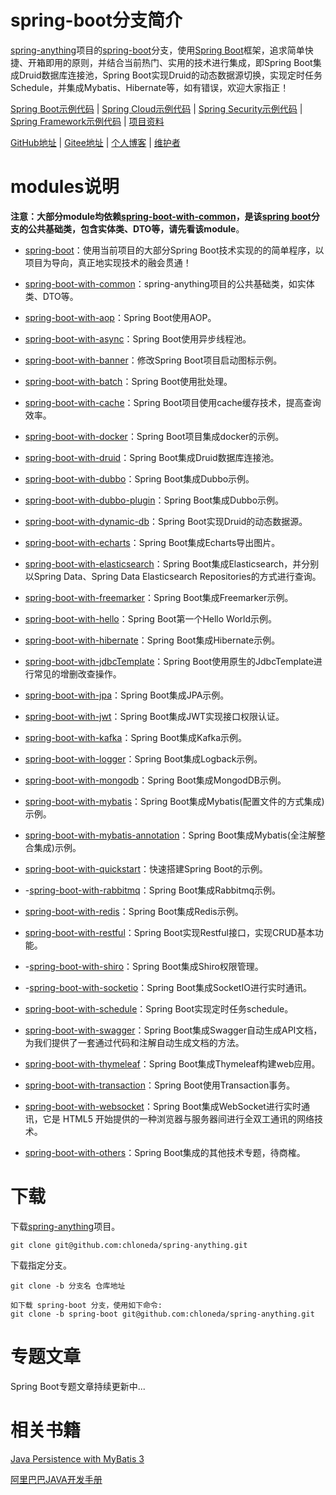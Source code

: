 # spring-boot分支简介

[spring-anything](https://github.com/chloneda/spring-anything)项目的[spring-boot](https://github.com/chloneda/spring-anything/tree/spring-boot)分支，使用[Spring Boot](https://spring.io/projects/spring-boot)框架，追求简单快捷、开箱即用的原则，并结合当前热门、实用的技术进行集成，即Spring Boot集成Druid数据库连接池，Spring Boot实现Druid的动态数据源切换，实现定时任务Schedule，并集成Mybatis、Hibernate等，如有错误，欢迎大家指正！

[Spring Boot示例代码](https://github.com/chloneda/spring-anything/tree/spring-boot) | [Spring Cloud示例代码](https://github.com/chloneda/spring-anything/tree/spring-cloud) | [Spring Security示例代码](https://github.com/chloneda/spring-anything/tree/spring-security) | [Spring Framework示例代码](https://github.com/chloneda/spring-anything/tree/spring-framework)  |  [项目资料](https://github.com/chloneda/spring-anything/tree/master)

[GitHub地址](https://github.com/chloneda/spring-anything) | [Gitee地址](https://gitee.com/chloneda/spring-anything) | [个人博客](https://chloneda.github.io/) | [维护者](https://github.com/chloneda/) 


# modules说明

**注意：大部分module均依赖[spring-boot-with-common](https://github.com/chloneda/spring-anything/tree/spring-boot/spring-boot-with-common)，是该[spring boot](https://github.com/chloneda/spring-anything/tree/spring-boot)分支的公共基础类，包含实体类、DTO等，请先看该module**。

- [spring-boot](https://github.com/chloneda/spring-anything/tree/spring-boot/spring-boot)：使用当前项目的大部分Spring Boot技术实现的的简单程序，以项目为导向，真正地实现技术的融会贯通！

- [spring-boot-with-common](https://github.com/chloneda/spring-anything/tree/spring-boot/spring-boot-with-common)：spring-anything项目的公共基础类，如实体类、DTO等。

- [spring-boot-with-aop](https://github.com/chloneda/spring-anything/tree/spring-boot/spring-boot-with-aop)：Spring Boot使用AOP。

- [spring-boot-with-async](https://github.com/chloneda/spring-anything/tree/spring-boot/spring-boot-with-async)：Spring Boot使用异步线程池。

- [spring-boot-with-banner](https://github.com/chloneda/spring-anything/tree/spring-boot/spring-boot-with-banner)：修改Spring Boot项目启动图标示例。

- [spring-boot-with-batch](https://github.com/chloneda/spring-anything/tree/spring-boot/spring-boot-with-batch)：Spring Boot使用批处理。

- [spring-boot-with-cache](https://github.com/chloneda/spring-anything/tree/spring-boot/spring-boot-with-cache)：Spring Boot项目使用cache缓存技术，提高查询效率。

- [spring-boot-with-docker](https://github.com/chloneda/spring-anything/tree/spring-boot/spring-boot-with-docker)：Spring Boot项目集成docker的示例。

- [spring-boot-with-druid](https://github.com/chloneda/spring-anything/tree/spring-boot/spring-boot-with-druid)：Spring Boot集成Druid数据库连接池。

- [spring-boot-with-dubbo](https://github.com/chloneda/spring-anything/tree/spring-boot/spring-boot-with-dubbo)：Spring Boot集成Dubbo示例。

- [spring-boot-with-dubbo-plugin](https://github.com/chloneda/spring-anything/tree/spring-boot/spring-boot-with-dubbo-plugin)：Spring Boot集成Dubbo示例。

- [spring-boot-with-dynamic-db](https://github.com/chloneda/spring-anything/tree/spring-boot/spring-boot-with-dynamic-db)：Spring Boot实现Druid的动态数据源。

- [spring-boot-with-echarts](https://github.com/chloneda/spring-anything/tree/spring-boot/spring-boot-with-echarts)：Spring Boot集成Echarts导出图片。

- [spring-boot-with-elasticsearch](https://github.com/chloneda/spring-anything/tree/spring-boot/spring-boot-with-elasticsearch)：Spring Boot集成Elasticsearch，并分别以Spring Data、Spring Data Elasticsearch Repositories的方式进行查询。

- [spring-boot-with-freemarker](https://github.com/chloneda/spring-anything/tree/spring-boot/spring-boot-with-freemarker)：Spring Boot集成Freemarker示例。

- [spring-boot-with-hello](https://github.com/chloneda/spring-anything/tree/spring-boot/spring-boot-with-hello)：Spring Boot第一个Hello World示例。

- [spring-boot-with-hibernate](https://github.com/chloneda/spring-anything/tree/spring-boot/spring-boot-with-hibernate)：Spring Boot集成Hibernate示例。

- [spring-boot-with-jdbcTemplate](https://github.com/chloneda/spring-anything/tree/spring-boot/spring-boot-with-jdbcTemplate)：Spring Boot使用原生的JdbcTemplate进行常见的增删改查操作。

- [spring-boot-with-jpa](https://github.com/chloneda/spring-anything/tree/spring-boot/spring-boot-with-jpa)：Spring Boot集成JPA示例。

- [spring-boot-with-jwt](https://github.com/chloneda/spring-anything/tree/spring-boot/spring-boot-with-jwt)：Spring Boot集成JWT实现接口权限认证。

- [spring-boot-with-kafka](https://github.com/chloneda/spring-anything/tree/spring-boot/spring-boot-with-kafka)：Spring Boot集成Kafka示例。

- [spring-boot-with-logger](https://github.com/chloneda/spring-anything/tree/spring-boot/spring-boot-with-logger)：Spring Boot集成Logback示例。

- [spring-boot-with-mongodb](https://github.com/chloneda/spring-anything/tree/spring-boot/spring-boot-with-mongodb)：Spring Boot集成MongodDB示例。

- [spring-boot-with-mybatis](https://github.com/chloneda/spring-anything/tree/spring-boot/spring-boot-with-mybatis)：Spring Boot集成Mybatis(配置文件的方式集成)示例。

- [spring-boot-with-mybatis-annotation](https://github.com/chloneda/spring-anything/tree/spring-boot/spring-boot-with-mybatis-annotation)：Spring Boot集成Mybatis(全注解整合集成)示例。

- [spring-boot-with-quickstart](https://github.com/chloneda/spring-anything/tree/spring-boot/spring-boot-with-quickstart)：快速搭建Spring Boot的示例。

- -[spring-boot-with-rabbitmq](https://github.com/chloneda/spring-anything/tree/spring-boot/spring-boot-with-rabbitmq)：Spring Boot集成Rabbitmq示例。

- [spring-boot-with-redis](https://github.com/chloneda/spring-anything/tree/spring-boot/spring-boot-with-redis)：Spring Boot集成Redis示例。

- [spring-boot-with-restful](https://github.com/chloneda/spring-anything/tree/spring-boot/spring-boot-with-restful)：Spring Boot实现Restful接口，实现CRUD基本功能。

- -[spring-boot-with-shiro](https://github.com/chloneda/spring-anything/tree/spring-boot/spring-boot-with-shiro)：Spring Boot集成Shiro权限管理。

- -[spring-boot-with-socketio](https://github.com/chloneda/spring-anything/tree/spring-boot/spring-boot-with-socketio)：Spring Boot集成SocketIO进行实时通讯。

- [spring-boot-with-schedule](https://github.com/chloneda/spring-anything/tree/spring-boot/spring-boot-with-schedule)：Spring Boot实现定时任务schedule。

- [spring-boot-with-swagger](https://github.com/chloneda/spring-anything/tree/spring-boot/spring-boot-with-swagger)：Spring Boot集成Swagger自动生成API文档，为我们提供了一套通过代码和注解自动生成文档的方法。

- [spring-boot-with-thymeleaf](https://github.com/chloneda/spring-anything/tree/spring-boot/spring-boot-with-thymeleaf)：Spring Boot集成Thymeleaf构建web应用。

- [spring-boot-with-transaction](https://github.com/chloneda/spring-anything/tree/spring-boot/spring-boot-with-transaction)：Spring Boot使用Transaction事务。

- [spring-boot-with-websocket](https://github.com/chloneda/spring-anything/tree/spring-boot/spring-boot-with-websocket)：Spring Boot集成WebSocket进行实时通讯，它是 HTML5 开始提供的一种浏览器与服务器间进行全双工通讯的网络技术。

- [spring-boot-with-others](https://github.com/chloneda/spring-anything/tree/spring-boot/spring-boot-with-others)：Spring Boot集成的其他技术专题，待商榷。


# 下载

下载[spring-anything](https://github.com/chloneda/spring-anything)项目。
```
git clone git@github.com:chloneda/spring-anything.git
```

下载指定分支。
```
git clone -b 分支名 仓库地址

如下载 spring-boot 分支，使用如下命令:
git clone -b spring-boot git@github.com:chloneda/spring-anything.git
```


# 专题文章

Spring Boot专题文章持续更新中...


# 相关书籍
[Java Persistence with MyBatis 3](https://github.com/chloneda/spring-anything/blob/master/resources/Java%20Persistence%20with%20MyBatis%203.pdf)

[阿里巴巴JAVA开发手册](https://github.com/chloneda/spring-anything/blob/master/resources/%E9%98%BF%E9%87%8C%E5%B7%B4%E5%B7%B4JAVA%E5%BC%80%E5%8F%91%E6%89%8B%E5%86%8C.pdf)


